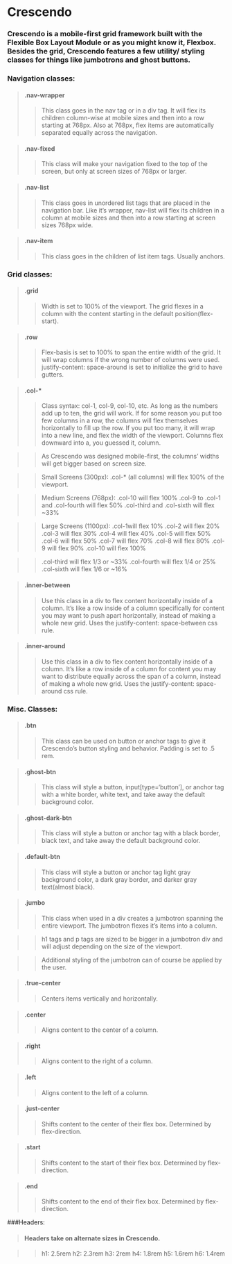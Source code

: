 # Crescendo
### Crescendo is a mobile-first grid framework built with the Flexible Box Layout Module or as you might know it, Flexbox. Besides the grid, Crescendo features a few utility/ styling classes for things like jumbotrons and ghost buttons. 


### Navigation classes:

>#### .nav-wrapper
>>This class goes in the nav tag or in a div tag. It will flex its children column-wise at mobile sizes and then into a row starting at 768px. Also at 768px, flex items are automatically separated equally across the navigation. 

>#### .nav-fixed
>>This class will make your navigation fixed to the top of the screen, but only at screen sizes of 768px or larger.

>#### .nav-list
>>This class goes in unordered list tags that are placed in the navigation bar. Like it’s wrapper, nav-list will flex its children in a column at mobile sizes and then into a row starting at screen sizes 768px wide.

>#### .nav-item
>>This class goes in the children of list item tags. Usually anchors.

### Grid classes:

>#### .grid
>> Width is set to 100% of the viewport. The grid flexes in a column with the content starting in the default position(flex-start).

>#### .row
>> Flex-basis is set to 100% to span the entire width of the grid. It will wrap columns if the wrong number of columns were used. justify-content: space-around is set to initialize the grid to have gutters.

>#### .col-*
>> Class syntax: col-1, col-9, col-10, etc. As long as the numbers add up to ten, the grid will work. If for some reason you put too few columns in a row, the columns will flex themselves horizontally to fill up the row. If you put too many, it will wrap into a new line, and flex the width of the viewport. Columns flex downward into a, you guessed it, column.

>> As Crescendo was designed mobile-first, the columns’ widths will get bigger based on screen size. 

>> Small Screens (300px):
>> .col-* (all columns) will flex 100% of the viewport.

>> Medium Screens (768px):
>> .col-10 will flex 100%
>> .col-9 to .col-1 and .col-fourth will flex 50%
>> .col-third and .col-sixth will flex ~33%

>> Large Screens (1100px):
>> .col-1will flex 10%
>> .col-2 will flex 20%
>> .col-3 will flex 30%
>> .col-4 will flex 40%
>> .col-5 will flex 50%
>> .col-6 will flex 50%
>> .col-7 will flex 70%
>> .col-8 will flex 80%
>> .col-9 will flex 90%
>> .col-10 will flex 100% 

>> .col-third will flex 1/3 or ~33%
>> .col-fourth will flex 1/4 or 25%
>> .col-sixth will flex 1/6 or ~16%

>#### .inner-between
>> Use this class in a div to flex content horizontally inside of a column. It’s like a row inside of a column specifically for content you may want to push apart horizontally, instead of making a whole new grid. Uses the justify-content: space-between css rule. 

>#### .inner-around
>> Use this class in a div to flex content horizontally inside of a column. It’s like a row inside of a column for content you may want to distribute equally across the span of a column, instead of making a whole new grid. Uses the justify-content: space-around css rule.

### Misc. Classes:

>#### .btn
>>This class can be used on button or anchor tags to give it Crescendo’s button styling and behavior. Padding is set to .5 rem.

>#### .ghost-btn 
>> This class will style a button, input[type=‘button’], or anchor tag with a white border, white text, and take away the default background color. 

>#### .ghost-dark-btn
>> This class will style a button or anchor tag with a black border, black text, and take away the default background color. 

>#### .default-btn 
>> This class will style a button or anchor tag light gray background color, a dark gray border, and darker gray text(almost black).

>#### .jumbo
>> This class when used in a div creates a jumbotron spanning the entire viewport. The jumbotron flexes it’s items into a column.

>> h1 tags and p tags are sized to be bigger in a jumbotron div and will adjust depending on the size of the viewport. 

>> Additional styling of the jumbotron can of course be applied by the user. 


>#### .true-center
>>Centers items vertically and horizontally.

>#### .center
>> Aligns content to the center of a column.

>#### .right 
>> Aligns content to the right of a column.

>#### .left
>> Aligns content to the left of a column.

>#### .just-center
>> Shifts content to the center of their flex box. Determined by flex-direction.

>#### .start 
>> Shifts content to the start of their flex box. Determined by flex-direction.

>#### .end
>> Shifts content to the end of their flex box. Determined by flex-direction.


###Headers:

>#### Headers take on alternate sizes in Crescendo. 

>> h1: 2.5rem
>> h2: 2.3rem
>> h3: 2rem
>> h4: 1.8rem
>> h5: 1.6rem
>> h6: 1.4rem
